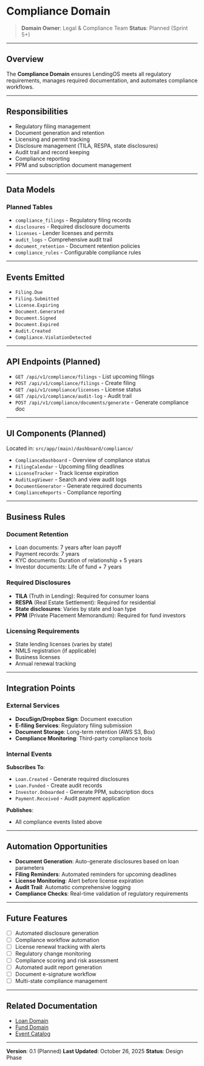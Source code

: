# Compliance Domain

> **Domain Owner**: Legal & Compliance Team
> **Status**: Planned (Sprint 5+)

---

## Overview

The **Compliance Domain** ensures LendingOS meets all regulatory requirements, manages required documentation, and automates compliance workflows.

---

## Responsibilities

- Regulatory filing management
- Document generation and retention
- Licensing and permit tracking
- Disclosure management (TILA, RESPA, state disclosures)
- Audit trail and record keeping
- Compliance reporting
- PPM and subscription document management

---

## Data Models

### Planned Tables

- `compliance_filings` - Regulatory filing records
- `disclosures` - Required disclosure documents
- `licenses` - Lender licenses and permits
- `audit_logs` - Comprehensive audit trail
- `document_retention` - Document retention policies
- `compliance_rules` - Configurable compliance rules

---

## Events Emitted

- `Filing.Due`
- `Filing.Submitted`
- `License.Expiring`
- `Document.Generated`
- `Document.Signed`
- `Document.Expired`
- `Audit.Created`
- `Compliance.ViolationDetected`

---

## API Endpoints (Planned)

- `GET /api/v1/compliance/filings` - List upcoming filings
- `POST /api/v1/compliance/filings` - Create filing
- `GET /api/v1/compliance/licenses` - License status
- `GET /api/v1/compliance/audit-log` - Audit trail
- `POST /api/v1/compliance/documents/generate` - Generate compliance doc

---

## UI Components (Planned)

Located in: `src/app/(main)/dashboard/compliance/`

- `ComplianceDashboard` - Overview of compliance status
- `FilingCalendar` - Upcoming filing deadlines
- `LicenseTracker` - Track license expiration
- `AuditLogViewer` - Search and view audit logs
- `DocumentGenerator` - Generate required documents
- `ComplianceReports` - Compliance reporting

---

## Business Rules

### Document Retention

- Loan documents: 7 years after loan payoff
- Payment records: 7 years
- KYC documents: Duration of relationship + 5 years
- Investor documents: Life of fund + 7 years

### Required Disclosures

- **TILA** (Truth in Lending): Required for consumer loans
- **RESPA** (Real Estate Settlement): Required for residential
- **State disclosures**: Varies by state and loan type
- **PPM** (Private Placement Memorandum): Required for fund investors

### Licensing Requirements

- State lending licenses (varies by state)
- NMLS registration (if applicable)
- Business licenses
- Annual renewal tracking

---

## Integration Points

### External Services

- **DocuSign/Dropbox Sign**: Document execution
- **E-filing Services**: Regulatory filing submission
- **Document Storage**: Long-term retention (AWS S3, Box)
- **Compliance Monitoring**: Third-party compliance tools

### Internal Events

**Subscribes To**:
- `Loan.Created` - Generate required disclosures
- `Loan.Funded` - Create audit records
- `Investor.Onboarded` - Generate PPM, subscription docs
- `Payment.Received` - Audit payment application

**Publishes**:
- All compliance events listed above

---

## Automation Opportunities

- **Document Generation**: Auto-generate disclosures based on loan parameters
- **Filing Reminders**: Automated reminders for upcoming deadlines
- **License Monitoring**: Alert before license expiration
- **Audit Trail**: Automatic comprehensive logging
- **Compliance Checks**: Real-time validation of regulatory requirements

---

## Future Features

- [ ] Automated disclosure generation
- [ ] Compliance workflow automation
- [ ] License renewal tracking with alerts
- [ ] Regulatory change monitoring
- [ ] Compliance scoring and risk assessment
- [ ] Automated audit report generation
- [ ] Document e-signature workflow
- [ ] Multi-state compliance management

---

## Related Documentation

- [Loan Domain](./loan-domain.md)
- [Fund Domain](./fund-domain.md)
- [Event Catalog](../architecture/event-catalog.md)

---

**Version**: 0.1 (Planned)
**Last Updated**: October 26, 2025
**Status**: Design Phase
